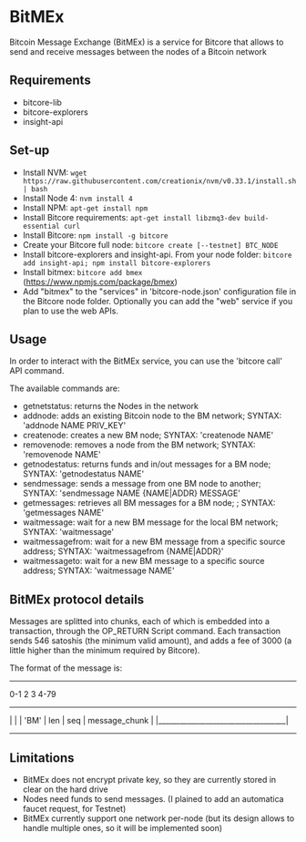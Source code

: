 # BitMEx
Bitcoin Message Exchange (BitMEx) is a service for Bitcore that allows to send and receive messages between the nodes of a Bitcoin network

## Requirements
- bitcore-lib
- bitcore-explorers
- insight-api

## Set-up
 * Install NVM: `wget https://raw.githubusercontent.com/creationix/nvm/v0.33.1/install.sh | bash`
 * Install Node 4: `nvm install 4`
 * Install NPM: `apt-get install npm`
 * Install Bitcore requirements: `apt-get install libzmq3-dev build-essential curl`
 * Install Bitcore: `npm install -g bitcore`
 * Create your Bitcore full node: `bitcore create [--testnet] BTC_NODE`
 * Install bitcore-explorers and insight-api. From your node folder: `bitcore add insight-api; npm install bitcore-explorers`
 * Install bitmex: `bitcore add bmex` (https://www.npmjs.com/package/bmex)
 * Add "bitmex" to the "services" in 'bitcore-node.json' configuration file in the Bitcore node folder. Optionally you can add the "web" service if you plan to use the web APIs.


## Usage
In order to interact with the BitMEx service, you can use the 'bitcore call' API command.

The available commands are:
- getnetstatus: returns the Nodes in the network
- addnode: adds an existing Bitcoin node to the BM network; SYNTAX: 'addnode NAME PRIV_KEY'
- createnode: creates a new BM node; SYNTAX: 'createnode NAME'
- removenode: removes a node from the BM network; SYNTAX: 'removenode NAME'
- getnodestatus: returns funds and in/out messages for a BM node; SYNTAX: 'getnodestatus NAME'
- sendmessage: sends a message from one BM node to another; SYNTAX: 'sendmessage NAME {NAME|ADDR} MESSAGE'
- getmessages: retrieves all BM messages for a BM node; ; SYNTAX: 'getmessages NAME'
- waitmessage: wait for a new BM message for the local BM network; SYNTAX: 'waitmessage'
- waitmessagefrom: wait for a new BM message from a specific source address; SYNTAX: 'waitmessagefrom {NAME|ADDR}'
- waitmessageto: wait for a new BM message to a specific source address; SYNTAX: 'waitmessage NAME'

## BitMEx protocol details
Messages are splitted into chunks, each of which is embedded into a transaction, through the OP_RETURN Script command.
Each transaction sends 546 satoshis (the minimum valid amount), and adds a fee of 3000 (a little higher than the minimum required by Bitcore).

The format of the message is:

-------------------------------------
   0-1    2     3         4-79
 ___________________________________
|                                   |
| 'BM' | len | seq | message_chunk  |
|___________________________________|
 
-------------------------------------

## Limitations
- BitMEx does not encrypt private key, so they are currently stored in clear on the hard drive
- Nodes need funds to send messages. (I plained to add an automatica faucet request, for Testnet)
- BitMEx currently support one network per-node (but its design allows to handle multiple ones, so it will be implemented soon)





